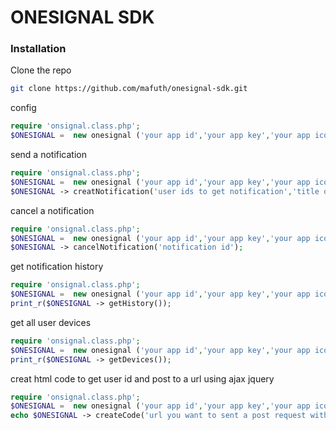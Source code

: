 # ONESIGNAL SDK
### Installation

Clone the repo
   ```sh
   git clone https://github.com/mafuth/onesignal-sdk.git
   ```
config 
```php
require 'onsignal.class.php';
$ONESIGNAL =  new onesignal ('your app id','your app key','your app icon','your app safari web id','your app email');
```

send a notification 
```php
require 'onsignal.class.php';
$ONESIGNAL =  new onesignal ('your app id','your app key','your app icon','your app safari web id','your app email');
$ONESIGNAL -> creatNotification('user ids to get notification','title of the notification','your message','image for notification');
```

cancel a notification 
```php
require 'onsignal.class.php';
$ONESIGNAL =  new onesignal ('your app id','your app key','your app icon','your app safari web id','your app email');
$ONESIGNAL -> cancelNotification('notification id');
```
get notification history 
```php
require 'onsignal.class.php';
$ONESIGNAL =  new onesignal ('your app id','your app key','your app icon','your app safari web id','your app email');
print_r($ONESIGNAL -> getHistory());
```
get all user devices
```php
require 'onsignal.class.php';
$ONESIGNAL =  new onesignal ('your app id','your app key','your app icon','your app safari web id','your app email');
print_r($ONESIGNAL -> getDevices());
```
creat html code to get user id and post to a url using ajax jquery
```php
require 'onsignal.class.php';
$ONESIGNAL =  new onesignal ('your app id','your app key','your app icon','your app safari web id','your app email');
echo $ONESIGNAL -> createCode('url you want to sent a post request with user id','post variable for user id','if you have ajax.js already included in you scripts use true else use false');
```


